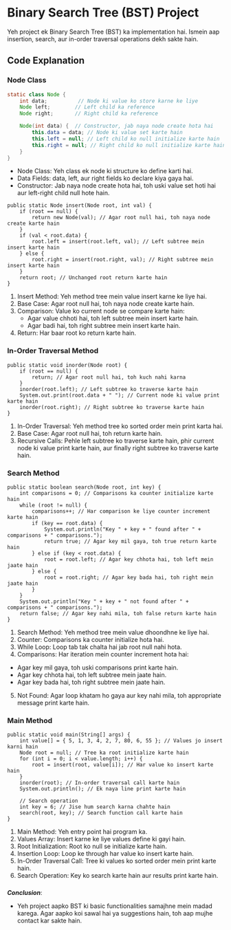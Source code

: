 # Binary Search Tree (BST) Project

Yeh project ek Binary Search Tree (BST) ka implementation hai. Ismein aap insertion, search, aur in-order traversal operations dekh sakte hain.

## Code Explanation

### Node Class

```java
static class Node {
    int data;          // Node ki value ko store karne ke liye
    Node left;        // Left child ka reference
    Node right;       // Right child ka reference

    Node(int data) {  // Constructor, jab naya node create hota hai
        this.data = data; // Node ki value set karte hain
        this.left = null; // Left child ko null initialize karte hain
        this.right = null; // Right child ko null initialize karte hain
    }
}
```

- Node Class: Yeh class ek node ki structure ko define karti hai.
- Data Fields: data, left, aur right fields ko declare kiya gaya hai.
- Constructor: Jab naya node create hota hai, toh uski value set hoti hai aur left-right child null hote hain.

```
public static Node insert(Node root, int val) {
    if (root == null) {
        return new Node(val); // Agar root null hai, toh naya node create karte hain
    }
    if (val < root.data) {
        root.left = insert(root.left, val); // Left subtree mein insert karte hain
    } else {
        root.right = insert(root.right, val); // Right subtree mein insert karte hain
    }
    return root; // Unchanged root return karte hain
}
```

1. Insert Method: Yeh method tree mein value insert karne ke liye hai.
2. Base Case: Agar root null hai, toh naya node create karte hain.
3. Comparison: Value ko current node se compare karte hain:
   - Agar value chhoti hai, toh left subtree mein insert karte hain.
   - Agar badi hai, toh right subtree mein insert karte hain.
4. Return: Har baar root ko return karte hain.

### **In-Order Traversal Method**

```
public static void inorder(Node root) {
    if (root == null) {
        return; // Agar root null hai, toh kuch nahi karna
    }
    inorder(root.left); // Left subtree ko traverse karte hain
    System.out.print(root.data + " "); // Current node ki value print karte hain
    inorder(root.right); // Right subtree ko traverse karte hain
}
```

1. In-Order Traversal: Yeh method tree ko sorted order mein print karta hai.
2. Base Case: Agar root null hai, toh return karte hain.
3. Recursive Calls: Pehle left subtree ko traverse karte hain, phir current node ki value print karte hain, aur finally right subtree ko traverse karte hain.

### **Search Method**

```
public static boolean search(Node root, int key) {
    int comparisons = 0; // Comparisons ka counter initialize karte hain
    while (root != null) {
        comparisons++; // Har comparison ke liye counter increment karte hain
        if (key == root.data) {
            System.out.println("Key " + key + " found after " + comparisons + " comparisons.");
            return true; // Agar key mil gaya, toh true return karte hain
        } else if (key < root.data) {
            root = root.left; // Agar key chhota hai, toh left mein jaate hain
        } else {
            root = root.right; // Agar key bada hai, toh right mein jaate hain
        }
    }
    System.out.println("Key " + key + " not found after " + comparisons + " comparisons.");
    return false; // Agar key nahi mila, toh false return karte hain
}
```

1. Search Method: Yeh method tree mein value dhoondhne ke liye hai.
2. Counter: Comparisons ka counter initialize hota hai.
3. While Loop: Loop tab tak chalta hai jab root null nahi hota.
4. Comparisons: Har iteration mein counter increment hota hai:

- Agar key mil gaya, toh uski comparisons print karte hain.
- Agar key chhota hai, toh left subtree mein jaate hain.
- Agar key bada hai, toh right subtree mein jaate hain.

5. Not Found: Agar loop khatam ho gaya aur key nahi mila, toh appropriate message print karte hain.

### **Main Method**

```
public static void main(String[] args) {
    int value[] = { 5, 1, 3, 4, 2, 7, 80, 6, 55 }; // Values jo insert karni hain
    Node root = null; // Tree ka root initialize karte hain
    for (int i = 0; i < value.length; i++) {
        root = insert(root, value[i]); // Har value ko insert karte hain
    }
    inorder(root); // In-order traversal call karte hain
    System.out.println(); // Ek naya line print karte hain

    // Search operation
    int key = 6; // Jise hum search karna chahte hain
    search(root, key); // Search function call karte hain
}
```

1. Main Method: Yeh entry point hai program ka.
2. Values Array: Insert karne ke liye values define ki gayi hain.
3. Root Initialization: Root ko null se initialize karte hain.
4. Insertion Loop: Loop ke through har value ko insert karte hain.
5. In-Order Traversal Call: Tree ki values ko sorted order mein print karte hain.
6. Search Operation: Key ko search karte hain aur results print karte hain.

###

**_Conclusion_**:

- Yeh project aapko BST ki basic functionalities samajhne mein madad karega. Agar aapko koi sawal hai ya suggestions hain, toh aap mujhe contact kar sakte hain.
